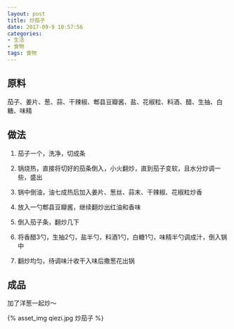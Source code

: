 ```yaml
---
layout: post
title: 炒茄子
date: 2017-09-9 10:57:56
categories: 
- 生活
- 食物
tags: 食物
---
```


## 原料

茄子、姜片、葱、蒜、干辣椒、郫县豆瓣酱、盐、花椒粒、料酒、醋、生抽、白糖、味精

## 做法

1. 茄子一个，洗净，切成条

2. 锅烧热，直接将切好的茄条倒入，小火翻炒，直到茄子变软，且水分炒调一些，盛出

3. 锅中倒油，油七成热后加入姜片、葱丝、蒜末、干辣椒、花椒粒炒香

4. 放入一勺郫县豆瓣酱，继续翻炒出红油和香味

5. 倒入茄子条，翻炒几下

6. 将香醋3勺，生抽2勺，盐半勺，料酒1勺，白糖1勺，味精半勺调成汁，倒入锅中

7. 翻炒均匀，待调味汁收干入味后撒葱花出锅

<!-- more -->

## 成品

加了洋葱一起炒～

{% asset_img qiezi.jpg 炒茄子 %}


